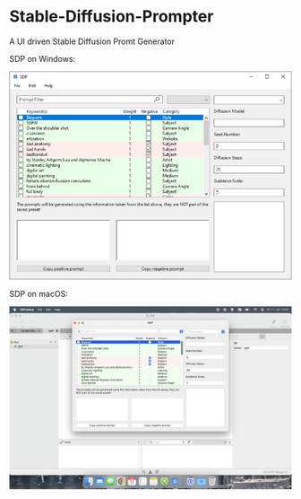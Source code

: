 # Stable-Diffusion-Prompter
A UI driven Stable Diffusion Promt Generator

SDP on Windows:

![Main Screen on Windows 10](https://github.com/Schneppi/Stable-Diffusion-Prompter/blob/main/GitHubImages/Win_Window_Main.PNG)

SDP on macOS:

![Main Screen on macOS 13](https://github.com/Schneppi/Stable-Diffusion-Prompter/blob/main/GitHubImages/mac_Window_Main.PNG)
